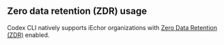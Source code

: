 ## Zero data retention (ZDR) usage

Codex CLI natively supports iEchor organizations with [Zero Data Retention (ZDR)](https://platform.openai.com/docs/guides/your-data#zero-data-retention) enabled.
